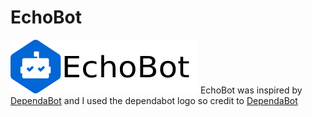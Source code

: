 # EchoBot
![echobot](https://raw.githubusercontent.com/c0dertitan/EchoBot/main/image.png)
EchoBot was inspired by [DependaBot](https://github.com/dependabot) and I used the dependabot logo so credit to [DependaBot](https://github.com/dependabot)
